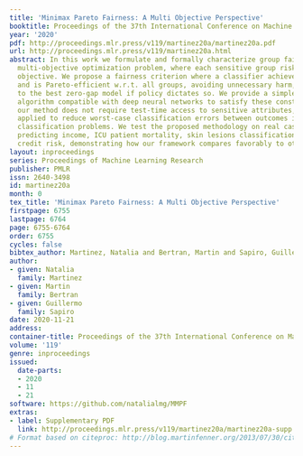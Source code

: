 ```yaml
---
title: 'Minimax Pareto Fairness: A Multi Objective Perspective'
booktitle: Proceedings of the 37th International Conference on Machine Learning
year: '2020'
pdf: http://proceedings.mlr.press/v119/martinez20a/martinez20a.pdf
url: http://proceedings.mlr.press/v119/martinez20a.html
abstract: In this work we formulate and formally characterize group fairness as a
  multi-objective optimization problem, where each sensitive group risk is a separate
  objective. We propose a fairness criterion where a classifier achieves minimax risk
  and is Pareto-efficient w.r.t. all groups, avoiding unnecessary harm, and can lead
  to the best zero-gap model if policy dictates so. We provide a simple optimization
  algorithm compatible with deep neural networks to satisfy these constraints. Since
  our method does not require test-time access to sensitive attributes, it can be
  applied to reduce worst-case classification errors between outcomes in unbalanced
  classification problems. We test the proposed methodology on real case-studies of
  predicting income, ICU patient mortality, skin lesions classification, and assessing
  credit risk, demonstrating how our framework compares favorably to other approaches.
layout: inproceedings
series: Proceedings of Machine Learning Research
publisher: PMLR
issn: 2640-3498
id: martinez20a
month: 0
tex_title: 'Minimax Pareto Fairness: A Multi Objective Perspective'
firstpage: 6755
lastpage: 6764
page: 6755-6764
order: 6755
cycles: false
bibtex_author: Martinez, Natalia and Bertran, Martin and Sapiro, Guillermo
author:
- given: Natalia
  family: Martinez
- given: Martin
  family: Bertran
- given: Guillermo
  family: Sapiro
date: 2020-11-21
address: 
container-title: Proceedings of the 37th International Conference on Machine Learning
volume: '119'
genre: inproceedings
issued:
  date-parts:
  - 2020
  - 11
  - 21
software: https://github.com/natalialmg/MMPF
extras:
- label: Supplementary PDF
  link: http://proceedings.mlr.press/v119/martinez20a/martinez20a-supp.pdf
# Format based on citeproc: http://blog.martinfenner.org/2013/07/30/citeproc-yaml-for-bibliographies/
---
```

